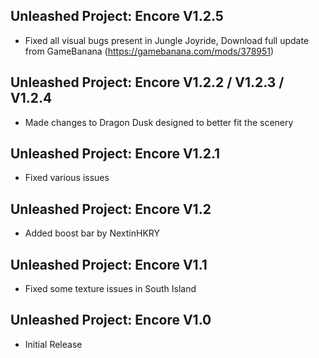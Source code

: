 ## Unleashed Project: Encore V1.2.5
- Fixed all visual bugs present in Jungle Joyride, Download full update from GameBanana (https://gamebanana.com/mods/378951)

## Unleashed Project: Encore V1.2.2 / V1.2.3 / V1.2.4 
- Made changes to Dragon Dusk designed to better fit the scenery 

## Unleashed Project: Encore V1.2.1
- Fixed various issues

## Unleashed Project: Encore V1.2
- Added boost bar by NextinHKRY

## Unleashed Project: Encore V1.1
- Fixed some texture issues in South Island

## Unleashed Project: Encore V1.0
- Initial Release